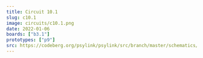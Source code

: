 ```yaml
---
title: Circuit 10.1
slug: c10.1
image: circuits/c10.1.png
date: 2022-01-06
boards: ["b3.1"]
prototypes: ["p9"]
src: https://codeberg.org/psylink/psylink/src/branch/master/schematics/circuit10.1.sch
---
```


